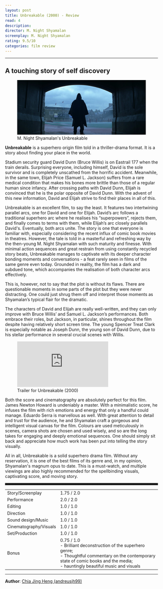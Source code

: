 ```yaml
---
layout: post
title: Unbreakable (2000) - Review
read: 4
description:
director: M. Night Shyamalan
screenplay: M. Night Shyamalan
rating: 9.5/10
categories: film review
---
```


---

## A touching story of self discovery

<figure class="film">
  <img src="/assets/images/posts/4_R_Unbreakable/post.jpg" alt="Unbreakable movie still">
  <figcaption><i class="fa-solid fa-film"></i> M. Night Shyamalan's Unbreakable </figcaption>
</figure>

**Unbreakable** is a superhero origin film told in a thriller-drama format. It is a story about finding your place in the world. 

Stadium security guard David Dunn (Bruce Willis) is on Eastrail 177 when the train derails. Surprising everyone, including himself, David is the sole survivor and is completely unscathed from the horrific accident. Meanwhile, in the same town, Elijah Price (Samuel L. Jackson) suffers from a rare medical condition that makes his bones more brittle than those of a regular human since infancy. After crossing paths with David Dunn, Elijah is convinced that he is the polar opposite of David Dunn. With the advent of this new information, David and Elijah strive to find their places in all of this. 

Unbreakable is an excellent film, to say the least. It features two intertwining parallel arcs, one for David and one for Elijah. David’s arc follows a traditional superhero arc where he realises his “superpowers”, rejects them, and finally comes to terms with them, while Elijah’s arc closely parallels David's. Eventually, both arcs unite. The story is one that everyone is familiar with, especially considering the recent influx of comic book movies in theatres. However, the tale is told in a masterful and refreshing way by the then-young M. Night Shyamalan with such maturity and finesse. With minimal action sequences and great restrain from using constantly recycled story beats, Unbreakable manages to captivate with its deeper character bonding moments and conversations - a feat rarely seen in films of the same genre even today. Grounded in reality, the film has a dark and subdued tone, which accompanies the realisation of both character arcs effectively. 

This is, however, not to say that the plot is without its flaws. There are questionable moments in some parts of the plot but they were never distracting. One could just shrug them off and interpret those moments as Shyamalan’s typical flair for the dramatic. 

The characters of David and Elijah are really well-written, and they can only improve with Bruce Willis’ and Samuel L. Jackson’s performances. Both embrace their roles, but Jackson, in particular, shines throughout the film despite having relatively short screen time. The young Spencer Treat Clark is especially notable as Joseph Dunn, the young son of David Dunn, due to his stellar performance in several crucial scenes with Willis. 

<div class="film-trailer">
<figure>
  <iframe src="https://www.youtube.com/embed/fNeCB2ALNoA?controls=0" title="YouTube video player" frameborder="0" allow="accelerometer; autoplay; clipboard-write; encrypted-media; gyroscope; picture-in-picture; web-share" allowfullscreen></iframe>
  <figcaption><i class="fa-brands fa-youtube"></i> Trailer for Unbreakable (2000)</figcaption>
</figure>
</div>

Both the score and cinematography are absolutely perfect for this film. James Newton Howard is undeniably a master. With a minimalistic score, he infuses the film with rich emotions and energy that only a handful could manage. Eduardo Serra is marvellous as well. With great attention to detail and trust for the audience, he and Shyamalan craft a gorgeous and intelligent visual canvas for the film. Colours are used meticulously in scenes, camera shots are chosen and used wisely, and so are the long takes for engaging and deeply emotional sequences. One should simply sit back and appreciate how much work has been put into telling the story visually. 

All in all, Unbreakable is a solid superhero drama film. Without any reservation, it is one of the best films of its genre and, in my opinion, Shyamalan's magnum opus to date. This is a must-watch, and multiple viewings are also highly recommended for the spellbinding visuals, captivating score, and moving story.

<hr style="border-style: dashed">

<table class="table table-sm table-striped table-hover">
  <colgroup>
    <col style="width: 30%;">
    <col style="width: 70%;">
  </colgroup>
  <tbody>
    <tr>
      <td>Story/Screenplay</td>
      <td>1.75 / 2.0</td>
    </tr>
    <tr>
      <td>Performance</td>
      <td>2.0 / 2.0</td>
    </tr>
    <tr>
      <td>Editing</td>
      <td>1.0 / 1.0</td>
    </tr>
    <tr>
      <td>Direction</td>
      <td>1.0 / 1.0</td>
    </tr>
    <tr>
      <td>Sound design/Music</td>
      <td>1.0 / 1.0</td>
    </tr>
    <tr>
      <td>Cinematography/Visuals</td>
      <td>1.0 / 1.0</td>
    </tr>
    <tr>
      <td>Set/Production</td>
      <td>1.0 / 1.0</td>
    </tr>
    <tr>
      <td>Bonus</td>
      <td>0.75 / 1.0 <br /> - Brilliant deconstruction of the superhero genre; <br /> - Thoughtful commentary on the contemporary state of comic books and the media; <br /> - hauntingly beautiful music and visuals</td>
    </tr>
  </tbody>
</table>

---

**Author**: <a href="https://github.com/andreusjh99" target="_blank">Chia Jing Heng (andreusjh99)</a>